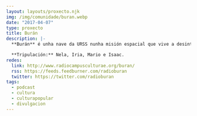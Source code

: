 ```yaml
---
layout: layouts/proxecto.njk
img: /img/comunidade/buran.webp
date: "2017-04-07"
type: proxecto
title: Burán
description: |-
  **Burán** é unha nave da URSS nunha misión espacial que vive a desintegración soviética, quedando en órbita sen un país que os recolla. Os tripulantes quedan pois á súa sorte vagando no espazo. Non se lles ocorre nada mellor que facer un programa de radio.

  **Tripulación:** Nela, Iria, Mario e Isaac.
redes:
  link: http://www.radiocampusculturae.org/buran/
  rss: https://feeds.feedburner.com/radioburan
  twitter: https://twitter.com/radioburan
tags:
  - podcast
  - cultura
  - culturapopular
  - divulgacion
---
```

